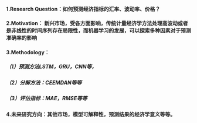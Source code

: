 ####  1.Research Question：如何预测经济指标的汇率、波动率、价格？
#### 2.Motivation： 新兴市场，受各方面影响，传统计量经济学方法处理高波动或者是非线性的时间序列存在局限性，而机器学习的发展，可以探索多种因素对于预测准确率的影响
#### 3.Methodology：
##### （1）预测方法LSTM，GRU，CNN等，
##### （2）分解方法：CEEMDAN等等
##### （3）评估指标：MAE，RMSE等等
#### 4.未来研究方向：其他市场，模型可解释性，预测结果的经济学意义等等。





